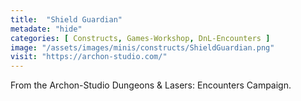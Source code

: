 ```yaml
---
title:  "Shield Guardian"
metadate: "hide"
categories: [ Constructs, Games-Workshop, DnL-Encounters ]
image: "/assets/images/minis/constructs/ShieldGuardian.png"
visit: "https://archon-studio.com/"
---
```

From the Archon-Studio Dungeons & Lasers: Encounters Campaign.
